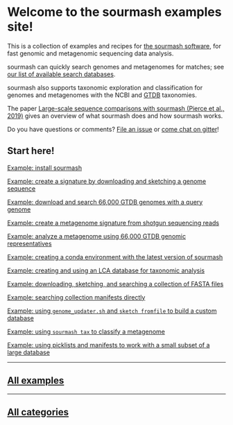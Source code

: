 # Welcome to the sourmash examples site!

This is a collection of examples and recipes for [the sourmash
software](https://sourmash.readthedocs.io/), for fast genomic and
metagenomic sequencing data analysis.

sourmash can quickly search genomes and metagenomes for matches; see
[our list of available search
databases](https://sourmash.readthedocs.io/en/latest/databases.html).

sourmash also supports taxonomic exploration and classification
for genomes and metagenomes with the NCBI and
[GTDB](https://gtdb.ecogenomic.org/) taxonomies.

The paper [Large-scale sequence comparisons with sourmash (Pierce et
al., 2019)](https://f1000research.com/articles/8-1006) gives an
overview of what sourmash does and how sourmash works.

Do you have questions or comments? [File an
issue](https://github.com/sourmash-bio/sourmash/issues) or [come chat
on gitter](https://gitter.im/sourmash-bio/community)!

## Start here!



[Example: install sourmash](9-install-sourmash.md)



[Example: create a signature by downloading and sketching a genome sequence](11-create-a-signature-by-downloading-and-sketching-a-genome-sequence.md)



[Example: download and search 66,000 GTDB genomes with a query genome](13-download-and-search-66000-GTDB-genomes-with-a-query-genome.md)



[Example: create a metagenome signature from shotgun sequencing reads](12-create-a-metagenome-signature-from-shotgun-sequencing-reads.md)



[Example: analyze a metagenome using 66,000 GTDB genomic representatives](14-analyze-a-metagenome-using-66000-GTDB-genomic-representatives.md)



[Example: creating a conda environment with the latest version of sourmash](6-creating-a-conda-environment-with-the-latest-version-of-sourmash.md)



[Example: creating and using an LCA database for taxonomic analysis](2-creating-and-using-an-LCA-database-for-taxonomic-analysis.md)



[Example: downloading, sketching, and searching a collection of FASTA files](1-downloading-sketching-and-searching-a-collection-of-FASTA-files.md)



[Example: searching collection manifests directly](5-searching-collection-manifests-directly.md)



[Example: using `genome_updater.sh` and `sketch fromfile` to build a custom database](7-using-genomeupdater.sh-and-sketch-fromfile-to-build-a-custom-database.md)



[Example: using `sourmash tax` to classify a metagenome](3-using-sourmash-tax-to-classify-a-metagenome.md)



[Example: using picklists and manifests to work with a small subset of a large database](4-using-picklists-and-manifests-to-work-with-a-small-subset-of-a-large-database.md)



---

## [All examples](examples.md)

---

## [All categories](labels.md)

